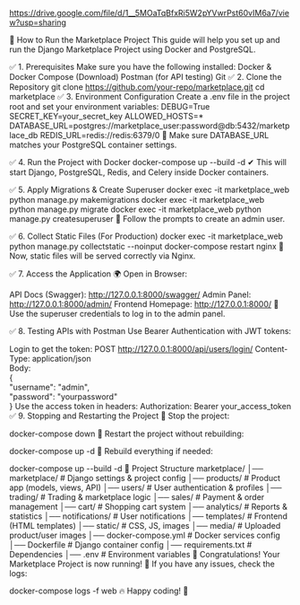 https://drive.google.com/file/d/1__5MOaTqBfxRi5W2pYVwrPst60vIM6a7/view?usp=sharing

🚀 How to Run the Marketplace Project
This guide will help you set up and run the Django Marketplace Project using Docker and PostgreSQL.

✅ 1. Prerequisites
Make sure you have the following installed:
Docker & Docker Compose (Download)
Postman (for API testing)
Git
✅ 2. Clone the Repository
git clone https://github.com/your-repo/marketplace.git
cd marketplace
✅ 3. Environment Configuration
Create a .env file in the project root and set your environment variables:
DEBUG=True
SECRET_KEY=your_secret_key
ALLOWED_HOSTS=*
DATABASE_URL=postgres://marketplace_user:password@db:5432/marketplace_db
REDIS_URL=redis://redis:6379/0
📌 Make sure DATABASE_URL matches your PostgreSQL container settings.

✅ 4. Run the Project with Docker
docker-compose up --build -d
✔ This will start Django, PostgreSQL, Redis, and Celery inside Docker containers.

✅ 5. Apply Migrations & Create Superuser
docker exec -it marketplace_web python manage.py makemigrations
docker exec -it marketplace_web python manage.py migrate
docker exec -it marketplace_web python manage.py createsuperuser
📌 Follow the prompts to create an admin user.

✅ 6. Collect Static Files (For Production)
docker exec -it marketplace_web python manage.py collectstatic --noinput
docker-compose restart nginx
📌 Now, static files will be served correctly via Nginx.

✅ 7. Access the Application
🌍 Open in Browser:

API Docs (Swagger): http://127.0.0.1:8000/swagger/
Admin Panel: http://127.0.0.1:8000/admin/
Frontend Homepage: http://127.0.0.1:8000/
📌 Use the superuser credentials to log in to the admin panel.

✅ 8. Testing APIs with Postman
Use Bearer Authentication with JWT tokens:

Login to get the token:
POST http://127.0.0.1:8000/api/users/login/
Content-Type: application/json  
Body:  
{  
    "username": "admin",  
    "password": "yourpassword"  
}
Use the access token in headers:
Authorization: Bearer your_access_token
✅ 9. Stopping and Restarting the Project
🔹 Stop the project:

docker-compose down
🔹 Restart the project without rebuilding:

docker-compose up -d
🔹 Rebuild everything if needed:

docker-compose up --build -d
🎯 Project Structure
marketplace/
│── marketplace/          # Django settings & project config
│── products/             # Product app (models, views, API)
│── users/                # User authentication & profiles
│── trading/              # Trading & marketplace logic
│── sales/                # Payment & order management
│── cart/                 # Shopping cart system
│── analytics/            # Reports & statistics
│── notifications/        # User notifications
│── templates/            # Frontend (HTML templates)
│── static/               # CSS, JS, images
│── media/                # Uploaded product/user images
│── docker-compose.yml    # Docker services config
│── Dockerfile            # Django container config
│── requirements.txt      # Dependencies
│── .env                  # Environment variables
🎉 Congratulations! Your Marketplace Project is now running! 🚀
If you have any issues, check the logs:

docker-compose logs -f web
🔥 Happy coding! 💪

